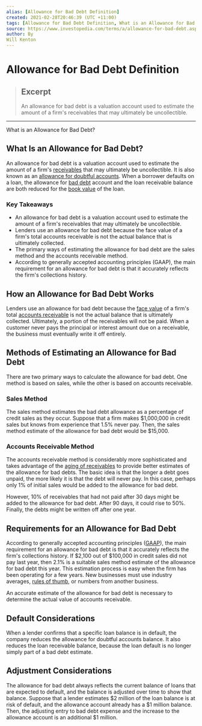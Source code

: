 ```yaml
---
alias: [Allowance for Bad Debt Definition]
created: 2021-02-28T20:46:39 (UTC +11:00)
tags: [Allowance for Bad Debt Definition, What is an Allowance for Bad Debt?]
source: https://www.investopedia.com/terms/a/allowance-for-bad-debt.asp
author: By
Will Kenton
---
```


# Allowance for Bad Debt Definition

> ## Excerpt
> An allowance for bad debt is a valuation account used to estimate the amount of a firm's receivables that may ultimately be uncollectible.

---

What is an Allowance for Bad Debt?
## What Is an Allowance for Bad Debt?

An allowance for bad debt is a valuation account used to estimate the amount of a firm's [receivables](https://www.investopedia.com/terms/r/receivables.asp) that may ultimately be uncollectible. It is also known as an [allowance for doubtful accounts](https://www.investopedia.com/terms/a/allowancefordoubtfulaccounts.asp). When a borrower defaults on a loan, the allowance for [bad debt](https://www.investopedia.com/terms/b/baddebt.asp) account and the loan receivable balance are both reduced for the [book value](https://www.investopedia.com/terms/b/bookvalue.asp) of the loan.

### Key Takeaways

-   An allowance for bad debt is a valuation account used to estimate the amount of a firm's receivables that may ultimately be uncollectible.
-   Lenders use an allowance for bad debt because the face value of a firm's total accounts receivable is not the actual balance that is ultimately collected.
-   The primary ways of estimating the allowance for bad debt are the sales method and the accounts receivable method.
-   According to generally accepted accounting principles (GAAP), the main requirement for an allowance for bad debt is that it accurately reflects the firm's collections history.

## How an Allowance for Bad Debt Works

Lenders use an allowance for bad debt because the [face value](https://www.investopedia.com/terms/f/facevalue.asp) of a firm's total [accounts receivable](https://www.investopedia.com/terms/a/accountsreceivable.asp) is not the actual balance that is ultimately collected. Ultimately, a portion of the receivables will not be paid. When a customer never pays the principal or interest amount due on a receivable, the business must eventually write it off entirely.

## Methods of Estimating an Allowance for Bad Debt

There are two primary ways to calculate the allowance for bad debt. One method is based on sales, while the other is based on accounts receivable.

### Sales Method

The sales method estimates the bad debt allowance as a percentage of credit sales as they occur. Suppose that a firm makes $1,000,000 in credit sales but knows from experience that 1.5% never pay. Then, the sales method estimate of the allowance for bad debt would be $15,000.

### Accounts Receivable Method

The accounts receivable method is considerably more sophisticated and takes advantage of the [aging of receivables](https://www.investopedia.com/terms/a/accounts-receivable-aging.asp) to provide better estimates of the allowance for bad debts. The basic idea is that the longer a debt goes unpaid, the more likely it is that the debt will never pay. In this case, perhaps only 1% of initial sales would be added to the allowance for bad debt.

However, 10% of receivables that had not paid after 30 days might be added to the allowance for bad debt. After 90 days, it could rise to 50%. Finally, the debts might be written off after one year.

## Requirements for an Allowance for Bad Debt

According to generally accepted accounting principles ([GAAP](https://www.investopedia.com/terms/g/gaap.asp)), the main requirement for an allowance for bad debt is that it accurately reflects the firm's collections history. If $2,100 out of $100,000 in credit sales did not pay last year, then 2.1% is a suitable sales method estimate of the allowance for bad debt this year. This estimation process is easy when the firm has been operating for a few years. New businesses must use industry averages, [rules of thumb](https://www.investopedia.com/terms/r/rule-of-thumb.asp), or numbers from another business.

An accurate estimate of the allowance for bad debt is necessary to determine the actual value of accounts receivable.

## Default Considerations

When a lender confirms that a specific loan balance is in default, the company reduces the allowance for doubtful accounts balance. It also reduces the loan receivable balance, because the loan default is no longer simply part of a bad debt estimate.

## Adjustment Considerations

The allowance for bad debt always reflects the current balance of loans that are expected to default, and the balance is adjusted over time to show that balance. Suppose that a lender estimates $2 million of the loan balance is at risk of default, and the allowance account already has a $1 million balance. Then, the adjusting entry to bad debt expense and the increase to the allowance account is an additional $1 million.
